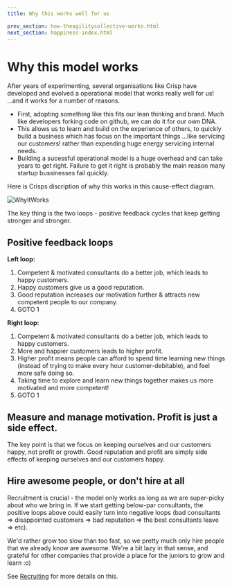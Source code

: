 ```yaml
---
title: Why this works well for us

prev_section: how-theagilitycollective-works.html
next_section: happiness-index.html
---
```


Why this model works
=============================

After years of experimenting, several organisations like Crisp have developed and evolved a operational model that works really well for us! ...and it works for a number of reasons. 
- First, adopting something like this fits our lean thinking and brand. Much like developers forking code on github, we can do it for our own DNA. 
- This allows us to learn and build on the experience of others, to quickly build a business which has focus on the important things ...like servicing our customers! rather than expending huge energy servicing internal needs. 
- Building a sucessful operational model is a huge overhead and can take years to get right. Failure to get it right is probably the main reason many startup bussinesses fail quickly. 

Here is Crisps discription of why this works in this cause-effect diagram.

![WhyItWorks](../assets/WhyItWorks.png "WhyItWorks")

The key thing is the two loops - positive feedback cycles that keep getting stronger and stronger.

Positive feedback loops
-----------------------

**Left loop:**

1. Competent & motivated consultants do a better job, which leads to happy customers.
2. Happy customers give us a good reputation.
3. Good reputation increases our motivation further & attracts new competent people to our company.
4. GOTO 1

**Right loop:**

1. Competent & motivated consultants do a better job, which leads to happy customers.
2. More and happier customers leads to higher profit.
3. Higher profit means people can afford to spend time learning new things (instead of trying to make every hour customer-debitable), and feel more safe doing so.
4. Taking time to explore and learn new things together makes us more motivated and more competent!
5. GOTO 1


Measure and manage motivation. Profit is just a side effect.
------------------------------------------------------------

The key point is that we focus on keeping ourselves and our customers happy, not profit or growth. Good reputation and profit are simply side effects of keeping ourselves and our customers happy.

Hire awesome people, or don't hire at all
-----------------------------------------

Recruitment is crucial - the model only works as long as we are super-picky about who we bring in. If we start getting below-par consultants, the positive loops above could easily turn into negative loops (bad consultants =&gt; disappointed customers =&gt; bad reputation =&gt; the best consultants leave =&gt; etc).

We'd rather grow too slow than too fast, so we pretty much only hire people that we already know are awesome. We're a bit lazy in that sense, and grateful for other companies that provide a place for the juniors to grow and learn :o)

See [Recruiting](recruiting.html) for more details on this.
